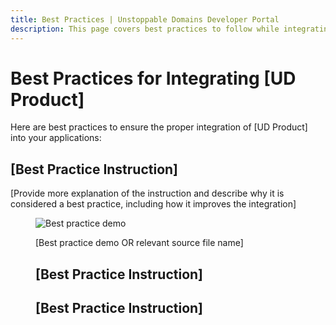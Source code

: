 ```yaml
---
title: Best Practices | Unstoppable Domains Developer Portal
description: This page covers best practices to follow while integrating [UD Product].
---
```


# Best Practices for Integrating [UD Product]

Here are best practices to ensure the proper integration of [UD Product] into your applications:

## [Best Practice Instruction]

[Provide more explanation of the instruction and describe why it is considered a best practice, including how it improves the integration]

<figure>

![Best practice demo](/images/link-to/screenshot)

<figcaption>[Best practice demo OR relevant source file name]</figcaption>

## [Best Practice Instruction]

## [Best Practice Instruction]

